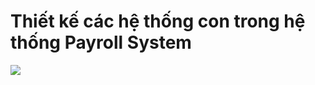 # Thiết kế các hệ thống con trong hệ thống Payroll System
![](https://www.planttext.com/api/plantuml/png/T5LBRjim4Dtp58HN3b0lkjMYI6gdY84sCUe2NHHTCDGa8ioFGL89XA8dww97wXKwb4HAf9Li8izxy-PByj-VlzVEC-jR9Oax2KsjSK285ru2FR3E6YdfiNCU5DtGhMJEqPrWpvOfGeJsO9yO1xeVA5jf-6cVhBy8nRzUVtr5VXF2U_zHTckq3__1ZaJRwX4Qs3FvZqoVnYm6RWrduuHVemDlW9_UqK3PwoTZ5VF2w5BXOF774UoBI8cTWoafp1AyLMTfEXXu6wgPWeeUFTAVUmEC-7vNKPJeROzZ-AfCf4UTuOB98_3M2j_Tj-eHR2R9wjg2Svdjt1WD2rnGJCYSoJe5sdy1tvXwXb0g7DQtOztwggAFnaXWkhS_WqVWHfaMMu3OapJCpv19Bg0pGOHZWG6vB9PIpYJ_p3mSXh2JD1RvJIZWpDRh-8645oFgg9rmjCVl4ljaB4eVm0hCReU1IYx6YLETnZl6IKE-CwsLNJ7gfZT-HSsY9NS9c4fAKaSccHLG5s9CwnQ77i2kaBkPGGk2MwEKS0uRMaZo12pakCt0owcsbZVCmOEjmRe0PvOVFwVuiPkphhZlnfwWdXR-74TGqJ23SaXnGRB1jESQgVCPfzbhUCr-E_O2wukXnMd63lVxEw-JMmYrPq2eTFIRASrhVrCkjEqXbfAvJ4h54OXQd0UnXUCRRehxyagnflNuNT0nnlBDkjbyMBX6--60PTmx-YfyGoufmJ7jL1NgS-awepWSHX8QgCKX2G4Q7BftEUtY0Bn5N5Zi9Uhg_QgdhnJJtMfQnufY_samvh9fBQfn0LnOps7Y6R6SrKN7KgXUDjkH45pN4eO4gEcF4LceQCcrR_HvD4RVb7Rmo5-eYZhGzLG6nPo71oliHUuuUnoZMs3NmWBtyQKav1gHyCp_1m00__y30000)

